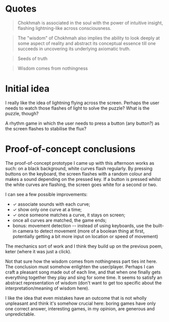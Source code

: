 # Quotes
> Chokhmah is associated in the soul with the power of intuitive insight, flashing lightning-like across consciousness. 

> The "wisdom" of Chokhmah also implies the ability to look deeply at some aspect of reality and abstract its conceptual essence till one succeeds in uncovering its underlying axiomatic truth. 

> Seeds of truth

> Wisdom comes from nothingness

# Initial idea
I really like the idea of lightning flying across the screen. Perhaps the user needs to watch those flashes of light to solve the puzzle? What is the puzzle, though?

A rhythm game in which the user needs to press a button (any button?) as the screen flashes to stabilise the flux?

# Proof-of-concept conclusions
The proof-of-concept prototype I came up with this afternoon works as such: on a black background, white curves flash regularly. By pressing buttons on the keyboard, the screen flashes with a random colour and makes a sound depending on the pressed key. If a button is pressed whilst the white curves are flashing, the screen goes white for a second or two.

I can see a few possible improvements:
* ✓ associate sounds with each curve;
* ✓ show only one curve at a time;
* ✓ once someone matches a curve, it stays on screen;
* once all curves are matched, the game ends;
* bonus: movement detection -- instead of using keyboards, use the built-in camera to detect movement (more of a boolean thing at first, potentially getting a bit more input on location or speed of movement)

The mechanics sort of work and I think they build up on the previous poem, keter (where it was just a click). 

Not that sure how the wisdom comes from nothingness part ties int here. The conclusion must somehow enlighten the user/player. Perhaps I can craft a pleasant song made out of each line, and that when one finally gets everything together they play and sing for some time. It seems to satisfy an abstract representation of wisdom (don't want to get too specific about the interpretation/meaning of wisdom here).

I like the idea that even mistakes have an outcome that is not wholly unpleasant and think it's somehow crucial here: boring games have only one correct answer, interesting games, in my opinion, are generous and unpredictable.
